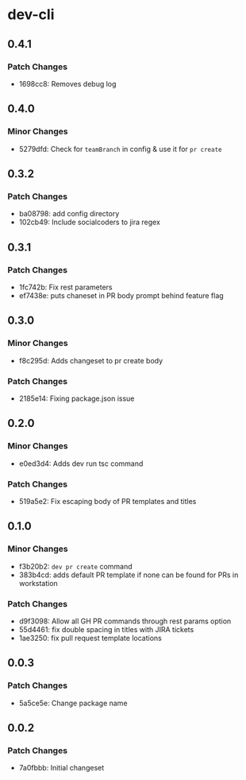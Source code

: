 # dev-cli

## 0.4.1

### Patch Changes

- 1698cc8: Removes debug log

## 0.4.0

### Minor Changes

- 5279dfd: Check for `teamBranch` in config & use it for `pr create`

## 0.3.2

### Patch Changes

- ba08798: add config directory
- 102cb49: Include socialcoders to jira regex

## 0.3.1

### Patch Changes

- 1fc742b: Fix rest parameters
- ef7438e: puts chaneset in PR body prompt behind feature flag

## 0.3.0

### Minor Changes

- f8c295d: Adds changeset to pr create body

### Patch Changes

- 2185e14: Fixing package.json issue

## 0.2.0

### Minor Changes

- e0ed3d4: Adds dev run tsc command

### Patch Changes

- 519a5e2: Fix escaping body of PR templates and titles

## 0.1.0

### Minor Changes

- f3b20b2: `dev pr create` command
- 383b4cd: adds default PR template if none can be found for PRs in workstation

### Patch Changes

- d9f3098: Allow all GH PR commands through rest params option
- 55d4461: fix double spacing in titles with JIRA tickets
- 1ae3250: fix pull request template locations

## 0.0.3

### Patch Changes

- 5a5ce5e: Change package name

## 0.0.2

### Patch Changes

- 7a0fbbb: Initial changeset
